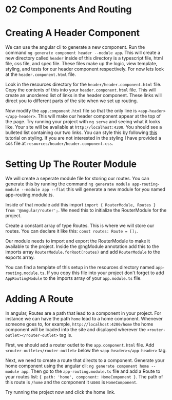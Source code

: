 # 02 Components And Routing

# Creating A Header Component
We can use the angular cli to generate a new component.  Run the command `ng generate component header --module app`.  This will create a new directory called `header` inside of this directory is a typescript file, html file, css file, and spec file.  These files make up the logic, view template, styling, and tests for our header component respectively.  For now lets look at the `header.component.html` file.

Look in the resources directory for the `header/header.component.html` file.  Copy the contents of this into your `header.component.html` file.  This will create an unordered list of links in the header component.  These links will direct you to different parts of the site when we set up routing.

Now modify the `app.component.html` file so that the only line is `<app-header></app-header>`.  This will make our header component appear at the top of the page.  Try running your project with `ng serve` and seeing what it looks like.  Your site will be available at `http://localhost:4200`.  You should see a bulleted list containing our two links.  You can style this by following [this](https://www.w3schools.com/Css/css_navbar.asp) tutorial on styling.  If you are not interested in the styling I have provided a css file at `resources/header/header.component.css`.

# Setting Up The Router Module
We will create a seperate module file for storing our routes.  You can generate this by running the command `ng generate module app-routing-module --module app --flat` this will generate a new module for you named app-routing.module.ts.  

Inside of that module add this import `import { RouterModule, Routes } from '@angular/router';`.  We need this to initialize the RouterModule for the project.  

Create a constant array of type Routes.  This is where we will store our routes.  You can declare it like this: `const routes: Route = [];`.

Our module needs to import and export the RouterModule to make it available to the project.  Inside the @ngModule annotation add this to the imports array `RouterModule.forRoot(routes)` and add `RouterModule` to the exports array.

You can find a template of this setup in the resources directory named `app-routing.module.ts`.  If you copy this file into your project don't forget to add `AppRoutingModule` to the imports array of your `app.module.ts` file.

# Adding A Route
In angular, Routes are a path that lead to a component in your project.  For instance we can have the path `home` lead to a home component.  Whenever someone goes to, for example, `http://localhost:4200/home` the home component will be loaded into the site and displayed wherever the `<router-outlet></router-outlet>` tag is.  

First, we should add a router outlet to the `app.component.html` file.  Add `<router-outlet></router-outlet>` below the `<app-header></app-header>` tag.

Next, we need to create a route that directs to a component.  Generate your home component using the angular cli: `ng generate component home --module app`.  Then go to the `app-routing.module.ts` file and add a Route to your routes list: `{ path: 'home', component: HomeComponent }`.  The path of this route is `/home` and the component it uses is `HomeComponent`. 

Try running the project now and click the home link.